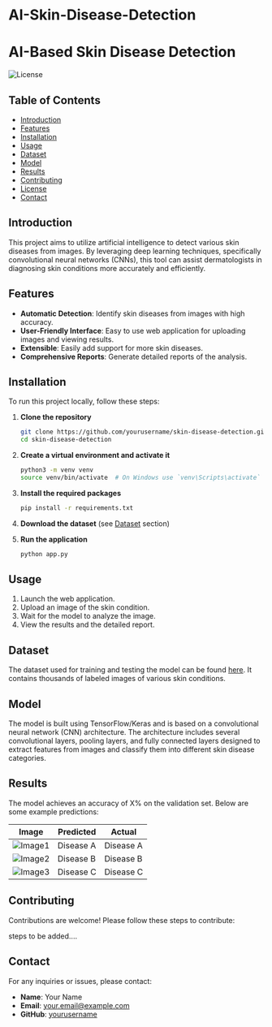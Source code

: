 # AI-Skin-Disease-Detection
# AI-Based Skin Disease Detection

![License](https://img.shields.io/badge/license-MIT-blue.svg)

## Table of Contents
- [Introduction](#introduction)
- [Features](#features)
- [Installation](#installation)
- [Usage](#usage)
- [Dataset](#dataset)
- [Model](#model)
- [Results](#results)
- [Contributing](#contributing)
- [License](#license)
- [Contact](#contact)

## Introduction
This project aims to utilize artificial intelligence to detect various skin diseases from images. By leveraging deep learning techniques, specifically convolutional neural networks (CNNs), this tool can assist dermatologists in diagnosing skin conditions more accurately and efficiently.

## Features
- **Automatic Detection**: Identify skin diseases from images with high accuracy.
- **User-Friendly Interface**: Easy to use web application for uploading images and viewing results.
- **Extensible**: Easily add support for more skin diseases.
- **Comprehensive Reports**: Generate detailed reports of the analysis.

## Installation
To run this project locally, follow these steps:

1. **Clone the repository**
    ```bash
    git clone https://github.com/yourusername/skin-disease-detection.git
    cd skin-disease-detection
    ```

2. **Create a virtual environment and activate it**
    ```bash
    python3 -m venv venv
    source venv/bin/activate  # On Windows use `venv\Scripts\activate`
    ```

3. **Install the required packages**
    ```bash
    pip install -r requirements.txt
    ```

4. **Download the dataset** (see [Dataset](#dataset) section)

5. **Run the application**
    ```bash
    python app.py
    ```

## Usage
1. Launch the web application.
2. Upload an image of the skin condition.
3. Wait for the model to analyze the image.
4. View the results and the detailed report.

## Dataset
The dataset used for training and testing the model can be found [here](link_to_dataset). It contains thousands of labeled images of various skin conditions.

## Model
The model is built using TensorFlow/Keras and is based on a convolutional neural network (CNN) architecture. The architecture includes several convolutional layers, pooling layers, and fully connected layers designed to extract features from images and classify them into different skin disease categories.

## Results
The model achieves an accuracy of X% on the validation set. Below are some example predictions:

| Image | Predicted | Actual |
|-------|-----------|--------|
| ![Image1](link_to_image1) | Disease A | Disease A |
| ![Image2](link_to_image2) | Disease B | Disease B |
| ![Image3](link_to_image3) | Disease C | Disease C |

## Contributing
Contributions are welcome! Please follow these steps to contribute:

steps to be added....

## Contact
For any inquiries or issues, please contact:

- **Name**: Your Name
- **Email**: your.email@example.com
- **GitHub**: [yourusername](https://github.com/yourusername)

